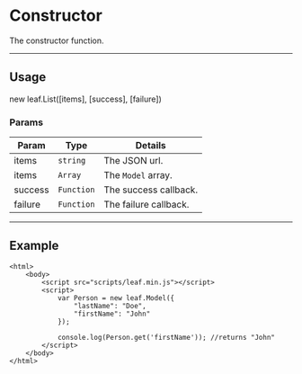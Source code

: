 # Constructor

The constructor function.

----------------------------------------------------------------------

## Usage

new leaf.List([items], [success], [failure])

### Params

| Param           | Type          | Details                          |
| --------------- | ------------- | -------------------------------- |
| items           | `string`      | The JSON url.                    |
| items           | `Array`       | The `Model` array.               |
| success         | `Function`    | The success callback.            |
| failure         | `Function`    | The failure callback.            |

----------------------------------------------------------------------

## Example

	<html>	
		<body>
			<script src="scripts/leaf.min.js"></script>
			<script>	
				var Person = new leaf.Model({
					"lastName": "Doe",
					"firstName": "John"
				});

				console.log(Person.get('firstName')); //returns "John"
			</script>
		</body>
	</html>	